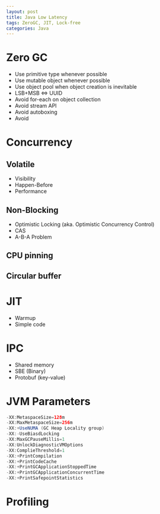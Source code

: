 ```yaml
---
layout: post
title: Java Low Latency
tags: ZeroGC, JIT, Lock-free
categories: Java
---
```


# Zero GC
* Use primitive type whenever possible
* Use mutable object whenever possible
* Use object pool when object creation is inevitable
* LSB+MSB <=> UUID
* Avoid for-each on object collection
* Avoid stream API
* Avoid autoboxing
* Avoid 

# Concurrency
## Volatile
* Visibility
* Happen-Before
* Performance
## Non-Blocking
* Optimistic Locking (aka. Optimistic Concurrency Control)
* CAS
* A-B-A Problem
## CPU pinning
## Circular buffer

# JIT
* Warmup
* Simple code

# IPC
* Shared memory
* SBE (Binary)
* Protobuf (key-value)

# JVM Parameters
```java
-XX:MetaspaceSize=128m
-XX:MaxMetaspaceSize=256m
-XX:+UseNUMA (GC Heap Locality group)
-XX:-UseBiasdLocking
-XX:MaxGCPauseMillis=1
-XX:UnlockDiagnosticVMOptions
-XX:ComplieThreshold=1
-XX:+PrintCompilation
-XX:+PrintCodeCache
-XX:+PrintGCApplicationStoppedTime
-XX:+PrintGCApplicationConcurrentTime
-XX:+PrintSafepointStatistics
```

# Profiling
